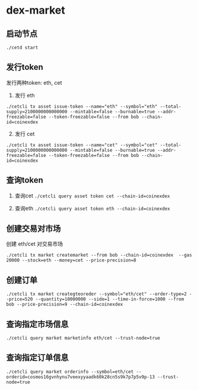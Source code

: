 # dex-market

## 启动节点

`./cetd start`

## 发行token 

发行两种token: eth, cet

1. 发行 eth

`./cetcli tx asset issue-token --name="eth" --symbol="eth" --total-supply=2100000000000000 --mintable=false --burnable=true --addr-freezable=false --token-freezable=false --from bob --chain-id=coinexdex`

2. 发行 cet 

`./cetcli tx asset issue-token --name="cet" --symbol="cet" --total-supply=2100000000000000 --mintable=false --burnable=true --addr-freezable=false --token-freezable=false --from bob --chain-id=coinexdex`


## 查询token

1. 查询cet
`./cetcli query asset token cet --chain-id=coinexdex`

2. 查询eth
`./cetcli query asset token eth --chain-id=coinexdex`

## 创建交易对市场
创建 eth/cet 对交易市场

`./cetcli tx market createmarket --from bob --chain-id=coinexdex  --gas 20000 --stock=eth --money=cet --price-precision=8`
   
## 创建订单

`./cetcli tx market creategteoreder --symbol="eth/cet" --order-type=2 --price=520 --quantity=10000000 --side=1 --time-in-force=1000 --from bob --price-precision=9 --chain-id=coinexdex  `   

## 查询指定市场信息

`./cetcli query market marketinfo eth/cet --trust-node=true`

## 查询指定订单信息

`./cetcli query market orderinfo --symbol=eth/cet --orderid=cosmos16gvnhynu7veexyyaadk60k28cn5s9k7p7p5v9p-13 --trust-node=true`


